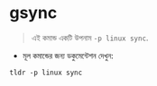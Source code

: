 # gsync

> এই কমান্ড একটি উপনাম `-p linux sync`.

- মূল কমান্ডের জন্য ডকুমেন্টেশন দেখুন:

`tldr -p linux sync`
